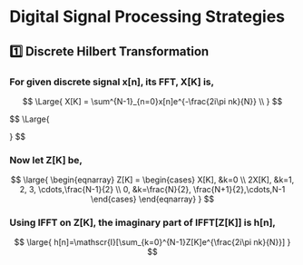 # Digital Signal Processing Strategies

## :one:  Discrete Hilbert Transformation

### For given discrete signal x[n], its FFT, X[K] is,


$$
\Large{
X[K] = \sum^{N-1}_{n=0}x[n]e^{-\frac{2i\pi nk}{N}} \\
}
$$

$$
\Large{

  }
$$

### Now let Z[K]  be,

$$
\large{
	\begin{eqnarray}
	Z[K] =
		\begin{cases}
			X[K], &k=0 \\
			2X[K], &k=1, 2, 3, \cdots,\frac{N-1}{2} \\
			0, &k=\frac{N}{2}, \frac{N+1}{2},\cdots,N-1
		\end{cases}
	\end{eqnarray}
}
$$

### Using IFFT on Z[K], the imaginary part of IFFT[Z[K]] is h[n],

$$
\large{
	h[n]=\mathscr{I}[\sum_{k=0}^{N-1}Z[K]e^{\frac{2i\pi nk}{N}}]
}
$$

